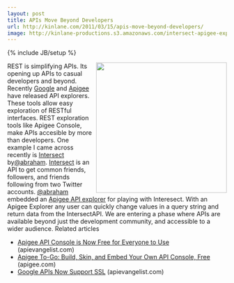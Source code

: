 ```yaml
---
layout: post
title: APIs Move Beyond Developers
url: http://kinlane.com/2011/03/15/apis-move-beyond-developers/
image: http://kinlane-productions.s3.amazonaws.com/intersect-apigee-explorer.png
---
```

{% include JB/setup %}
<p>
     <img class="c1" src="http://kinlane-productions.s3.amazonaws.com/intersect-apigee-explorer.png" alt="" width="300" align="right" />REST is simplifying APIs. Its opening up APIs to casual developers and beyond. Recently <a title="Google API Explorer" href="http://blog.apievangelist.com/2011/03/08/google-api-explorer/">Google</a> and <a title="Apigee Explorer" href="http://blog.apievangelist.com/2010/11/19/api-exploration/">Apigee</a> have released API explorers. These tools allow easy exploration of RESTful interfaces. REST exploration tools like Apigee Console, make APIs accesible by more than developers. One example I came across recently is <a title="Intersect" href="http://intersect.labs.abrah.am/">Intersect</a> by<a title="abraham" href="https://twitter.com/#!/abraham">@abraham</a>. <a title="Intersect" href="http://intersect.labs.abrah.am/">Intersect</a> is an API to get common friends, followers, and friends following from two Twitter accounts. <a title="abraham" href="https://twitter.com/#!/abraham">@abraham</a> embedded an <a title="Apigee API Explorer" href="http://apigee.com/about/products_togo.html">Apigee API explorer</a> for playing with Interesect. With an Apigee Explorer any user can quickly change values in a query string and return data from the IntersectAPI. We are entering a phase where APIs are available beyond just the development community, and accessible to a wider audience. <span class="c2">Related articles</span>
</p>
<ul class="zemanta-article-ul">
     <li class="zemanta-article-ul-li">
          <a href="http://blog.apievangelist.com/2011/03/07/apigee-api-console-is-now-free-for-everyone-to-use/">Apigee API Console is Now Free for Everyone to Use</a> (apievangelist.com)
     </li>
     <li class="zemanta-article-ul-li">
          <a href="http://blog.apigee.com/detail/apigee_to_go/">Apigee To-Go: Build, Skin, and Embed Your Own API Console, Free</a> (apigee.com)
     </li>
     <li class="zemanta-article-ul-li">
          <a href="http://blog.apievangelist.com/2011/03/16/google-apis-now-support-ssl/">Google APIs Now Support SSL</a> (apievangelist.com)
     </li>
</ul>